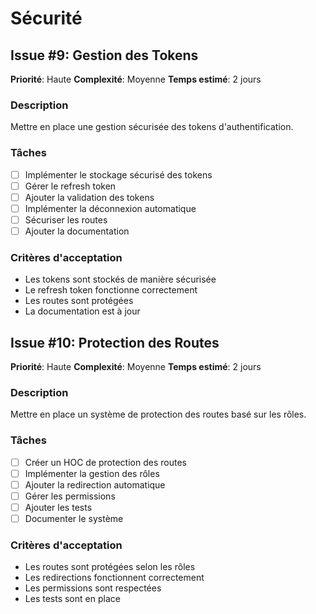 # Sécurité

## Issue #9: Gestion des Tokens
**Priorité**: Haute
**Complexité**: Moyenne
**Temps estimé**: 2 jours

### Description
Mettre en place une gestion sécurisée des tokens d'authentification.

### Tâches
- [ ] Implémenter le stockage sécurisé des tokens
- [ ] Gérer le refresh token
- [ ] Ajouter la validation des tokens
- [ ] Implémenter la déconnexion automatique
- [ ] Sécuriser les routes
- [ ] Ajouter la documentation

### Critères d'acceptation
- Les tokens sont stockés de manière sécurisée
- Le refresh token fonctionne correctement
- Les routes sont protégées
- La documentation est à jour

## Issue #10: Protection des Routes
**Priorité**: Haute
**Complexité**: Moyenne
**Temps estimé**: 2 jours

### Description
Mettre en place un système de protection des routes basé sur les rôles.

### Tâches
- [ ] Créer un HOC de protection des routes
- [ ] Implémenter la gestion des rôles
- [ ] Ajouter la redirection automatique
- [ ] Gérer les permissions
- [ ] Ajouter les tests
- [ ] Documenter le système

### Critères d'acceptation
- Les routes sont protégées selon les rôles
- Les redirections fonctionnent correctement
- Les permissions sont respectées
- Les tests sont en place 
